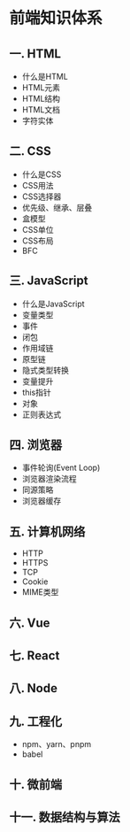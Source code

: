 # 前端知识体系
## 一. HTML
- 什么是HTML
- HTML元素
- HTML结构
- HTML文档
- 字符实体

## 二. CSS
- 什么是CSS
- CSS用法
- CSS选择器
- 优先级、继承、层叠
- 盒模型
- CSS单位
- CSS布局
- BFC

## 三. JavaScript
- 什么是JavaScript
- 变量类型
- 事件
- 闭包
- 作用域链
- 原型链
- 隐式类型转换
- 变量提升
- this指针
- 对象
- 正则表达式

## 四. 浏览器
- 事件轮询(Event Loop)
- 浏览器渲染流程
- 同源策略
- 浏览器缓存

## 五. 计算机网络
- HTTP
- HTTPS
- TCP
- Cookie
- MIME类型

## 六. Vue

## 七. React

## 八. Node

## 九. 工程化
- npm、yarn、pnpm
- babel

## 十. 微前端

## 十一. 数据结构与算法